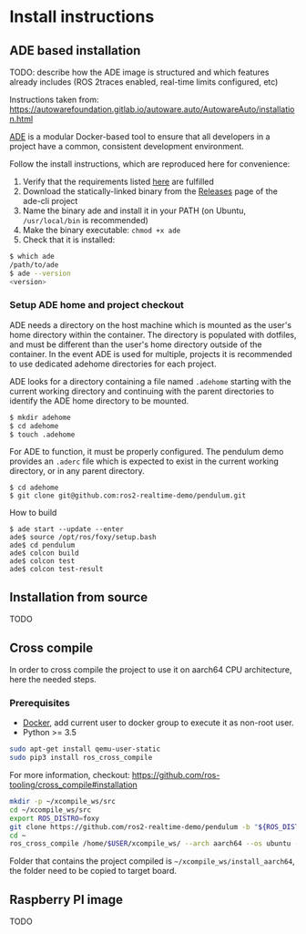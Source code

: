 # Install instructions

## ADE based installation

TODO: describe how the ADE image is structured and which features already includes (ROS 2traces
 enabled, real-time limits configured, etc)  

Instructions taken from: https://autowarefoundation.gitlab.io/autoware.auto/AutowareAuto/installation.html

[ADE](https://ade-cli.readthedocs.io/en/latest/index.html) is a modular Docker-based tool to ensure that all developers in a project have a common,
 consistent development environment.

Follow the install instructions, which are reproduced here for convenience:

1. Verify that the requirements listed
 [here](https://ade-cli.readthedocs.io/en/latest/install.html#requirements) are fulfilled
2. Download the statically-linked binary from the
 [Releases](https://gitlab.com/ApexAI/ade-cli/-/releases) page of the ade-cli project
3. Name the binary ade and install it in your PATH (on Ubuntu, `/usr/local/bin` is recommended)
4. Make the binary executable: `chmod +x ade`
5. Check that it is installed:

```bash
$ which ade
/path/to/ade
$ ade --version
<version>
```

### Setup ADE home and project checkout
ADE needs a directory on the host machine which is mounted as the user's home directory within
 the container. The directory is populated with dotfiles, and must be different than the
  user's home directory outside of the container. In the event ADE is used for multiple,
   projects it is recommended to use dedicated adehome directories for each project.

ADE looks for a directory containing a file named `.adehome` starting with the current
 working directory and continuing with the parent directories to identify the ADE home
  directory to be mounted.

```bash
$ mkdir adehome
$ cd adehome
$ touch .adehome
```

For ADE to function, it must be properly configured. The pendulum demo provides an `.aderc` file
 which is expected to exist in the current working directory, or in any parent directory.

```
$ cd adehome
$ git clone git@github.com:ros2-realtime-demo/pendulum.git
```

How to build
```
$ ade start --update --enter
ade$ source /opt/ros/foxy/setup.bash
ade$ cd pendulum
ade$ colcon build
ade$ colcon test
ade$ colcon test-result
```

## Installation from source

TODO

## Cross compile

In order to cross compile the project to use it on aarch64 CPU architecture, here the needed steps.

### Prerequisites

* [Docker](https://docs.docker.com/engine/install/ubuntu/), add current user to docker group to execute it as non-root user.
* Python >= 3.5

```bash
sudo apt-get install qemu-user-static
sudo pip3 install ros_cross_compile
```

For more information, checkout: https://github.com/ros-tooling/cross_compile#installation

```bash
mkdir -p ~/xcompile_ws/src
cd ~/xcompile_ws/src
export ROS_DISTRO=foxy
git clone https://github.com/ros2-realtime-demo/pendulum -b "${ROS_DISTRO}"
cd ~
ros_cross_compile /home/$USER/xcompile_ws/ --arch aarch64 --os ubuntu --rosdistro  "${ROS_DISTRO}"
```

Folder that contains the project compiled is `~/xcompile_ws/install_aarch64`, the folder need to be copied to target board.


## Raspberry PI image

TODO
